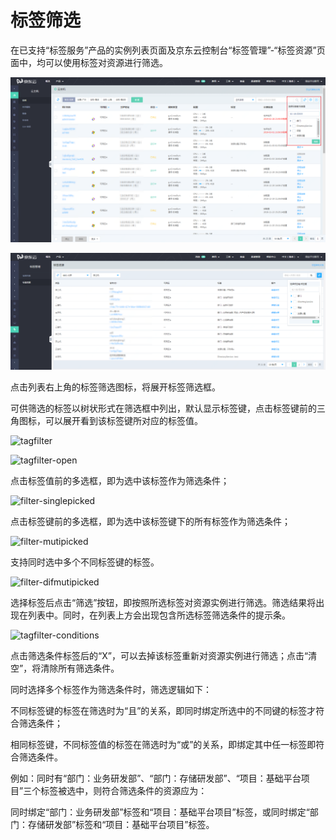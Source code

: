 # 标签筛选

在已支持“标签服务”产品的实例列表页面及京东云控制台“标签管理”-“标签资源”页面中，均可以使用标签对资源进行筛选。

![tagfilter-resourcelist](../../../../image/Tag/TagFilter/tagfilter-resourcelist.png)

![tagfilter-tagresource](../../../../image/Tag/TagFilter/tagfilter-tagresource.png)

 点击列表右上角的标签筛选图标，将展开标签筛选框。

可供筛选的标签以树状形式在筛选框中列出，默认显示标签键，点击标签键前的三角图标，可以展开看到该标签键所对应的标签值。

![tagfilter](../../../../image/Tag/TagFilter/TagFilter/tagfilter.png)

![tagfilter-open](../../../../image/Tag/TagFilter/TagFilter/tagfilter-open.png)

点击标签值前的多选框，即为选中该标签作为筛选条件；

![filter-singlepicked](../../../../image/Tag/TagFilter/TagFilter/filter-singlepicked.PNG)

点击标签键前的多选框，即为选中该标签键下的所有标签作为筛选条件；

 ![filter-mutipicked](../../../../image/Tag/TagFilter/TagFilter/filter-mutipicked.PNG)

支持同时选中多个不同标签键的标签。

![filter-difmutipicked](../../../../image/Tag/TagFilter/TagFilter/filter-difmutipicked.PNG)

选择标签后点击“筛选”按钮，即按照所选标签对资源实例进行筛选。筛选结果将出现在列表中。同时，在列表上方会出现包含所选标签筛选条件的提示条。

![tagfilter-conditions](../../../../image/Tag/TagFilter/TagFilter/tagfilter-conditions.png)

点击筛选条件标签后的“X”，可以去掉该标签重新对资源实例进行筛选；点击“清空”，将清除所有筛选条件。

同时选择多个标签作为筛选条件时，筛选逻辑如下：

不同标签键的标签在筛选时为“且”的关系，即同时绑定所选中的不同键的标签才符合筛选条件；

相同标签键，不同标签值的标签在筛选时为“或”的关系，即绑定其中任一标签即符合筛选条件。

例如：同时有“部门：业务研发部”、“部门：存储研发部”、“项目：基础平台项目”三个标签被选中，则符合筛选条件的资源应为：

同时绑定“部门：业务研发部”标签和“项目：基础平台项目”标签，或同时绑定“部门：存储研发部”标签和“项目：基础平台项目”标签。
